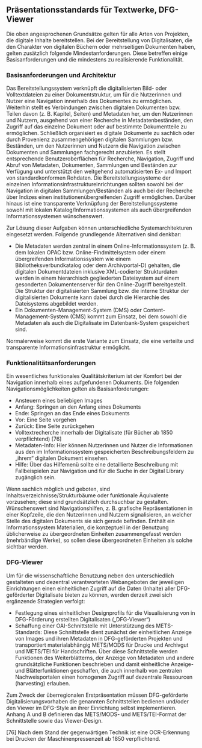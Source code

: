 ## Präsentationsstandards für Textwerke, DFG-Viewer 

Die oben angesprochenen Grundsätze gelten für alle Arten von Projekten, die digitale Inhalte bereitstellen.
Bei der Bereitstellung von Digitalisaten, die den Charakter von digitalen Büchern oder mehrseitigen Dokumenten haben, gelten zusätzlich folgende Mindestanforderungen. 
Diese betreffen einige Basisanforderungen und die mindestens zu realisierende Funktionalität. 


### Basisanforderungen und Architektur 

Das Bereitstellungssystem verknüpft die digitalisierten Bild- oder Volltextdateien zu einer Dokumentstruktur, um für die Nutzerinnen und Nutzer eine Navigation innerhalb des Dokumentes zu ermöglichen.
Weiterhin stellt es Verbindungen zwischen digitalen Dokumenten bzw. Teilen davon (z. B. Kapitel, Seiten) und Metadaten her, um den Nutzerinnen und Nutzern, ausgehend von einer Recherche in Metadatenbeständen, den Zugriff auf das einzelne Dokument oder auf bestimmte Dokumentteile zu ermöglichen.
Schließlich organisiert es digitale Dokumente zu sachlich oder durch Provenienz zusammengehörigen digitalen Sammlungen bzw. Beständen, um den Nutzerinnen und Nutzern die Navigation zwischen Dokumenten und Sammlungen fachgerecht anzubieten.
Es stellt entsprechende Benutzeroberflächen für Recherche, Navigation, Zugriff und Abruf von Metadaten, Dokumenten, Sammlungen und Beständen zur Verfügung und unterstützt den weitgehend automatisierten Ex- und Import von standardkonformen Rohdaten.
Die Bereitstellungssysteme der einzelnen Informationsinfrastruktureinrichtungen sollten sowohl bei der Navigation in digitalen Sammlungen/Beständen als auch bei der Recherche über Indizes einen institutionenübergreifenden Zugriff ermöglichen.
Darüber hinaus ist eine transparente Verknüpfung der Bereitstellungssysteme sowohl mit lokalen Katalog/Informationssystemen als auch übergreifenden Informationssystemen wünschenswert. 

Zur Lösung dieser Aufgaben können unterschiedliche Systemarchitekturen eingesetzt werden. 
Folgende grundlegende Alternativen sind denkbar: 

* Die Metadaten werden zentral in einem Online-Informationssystem (z. B. dem lokalen OPAC bzw. Online-Findmittelsystem oder einem übergreifenden Informationssystem wie einem Bibliotheksverbundkatalog oder dem Archivportal-D) gehalten, die digitalen Dokumentdateien inklusive XML-codierter Strukturdaten werden in einem hierarchisch gegliederten Dateisystem auf einem gesonderten Dokumentenserver für den Online-Zugriff bereitgestellt.
Die Struktur der digitalisierten Sammlung bzw. die interne Struktur der digitalisierten Dokumente kann dabei durch die Hierarchie des Dateisystems abgebildet werden. 
* Ein Dokumenten-Management-System (DMS) oder Content-Management-System (CMS) kommt zum Einsatz, bei dem sowohl die Metadaten als auch die Digitalisate im Datenbank-System gespeichert sind. 

Normalerweise kommt die erste Variante zum Einsatz, die eine verteilte und transparente Informationsinfrastruktur ermöglicht. 


### Funktionalitätsanforderungen 

Ein wesentliches funktionales Qualitätskriterium ist der Komfort bei der Navigation innerhalb eines aufgefundenen Dokuments.
Die folgenden Navigationsmöglichkeiten gelten als Basisanforderungen: 

* Ansteuern eines beliebigen Images 
* Anfang: Springen an den Anfang eines Dokuments 
* Ende: Springen an das Ende eines Dokuments 
* Vor: Eine Seite vorgehen 
* Zurück: Eine Seite zurückgehen 
* Volltextrecherche innerhalb der Digitalisate (für Bücher ab 1850 verpflichtend) [76] 
* Metadaten-Info: Hier können Nutzerinnen und Nutzer die Informationen aus den im Informationssystem gespeicherten Beschreibungsfeldern zu „ihrem“ digitalen Dokument einsehen. 
* Hilfe: Über das Hilfemenü sollte eine detaillierte Beschreibung mit Fallbeispielen zur Navigation und für die Suche in der Digital Library zugänglich sein. 

Wenn sachlich möglich und geboten, sind Inhaltsverzeichnisse/Strukturbäume oder funktionale Äquivalente vorzusehen; diese sind grundsätzlich durchsuchbar zu gestalten.
Wünschenswert sind Navigationshilfen, z. B. grafische Repräsentationen in einer Kopfzeile, die den Nutzerinnen und Nutzern signalisieren, an welcher Stelle des digitalen Dokuments sie sich gerade befinden.
Enthält ein Informationssystem Materialien, die konzeptuell in der Benutzung üblicherweise zu übergeordneten Einheiten zusammengefasst werden (mehrbändige Werke), so sollen diese übergeordneten Einheiten als solche sichtbar werden. 


### DFG-Viewer 

Um für die wissenschaftliche Benutzung neben den unterschiedlich gestalteten und dezentral verantworteten Webangeboten der jeweiligen Einrichtungen einen einheitlichen Zugriff auf die Daten (Inhalte) aller DFG-geförderter Digitalisate bieten zu können, werden derzeit zwei sich ergänzende Strategien verfolgt: 

* Festlegung eines einheitlichen Designprofils für die Visualisierung von in DFG-Förderung erstellten Digitalisaten („DFG-Viewer“) 
* Schaffung einer OAI-Schnittstelle mit Unterstützung des METS-Standards: Diese Schnittstelle dient zunächst der einheitlichen Anzeige von Images und ihren Metadaten in DFG-geförderten Projekten und transportiert materialabhängig METS/MODS für Drucke und Archivgut und METS/TEI für Handschriften. Über diese Schnittstelle werden Funktionen des Weiterblätterns, der Anzeige von Metadaten und andere grundsätzliche Funktionen beschrieben und damit einheitliche Anzeige- und Blätterfunktionen geschaffen, die auch innerhalb von zentralen Nachweisportalen einen homogenen Zugriff auf dezentrale Ressourcen (harvesting) erlauben. 

Zum Zweck der überregionalen Erstpräsentation müssen DFG-geförderte Digitalisierungsvorhaben die genannten Schnittstellen bedienen und/oder den Viewer im DFG-Style an ihrer Einrichtung selbst implementieren.
Anhang A und B definieren das METS/MODS- und METS/TEI-Format der Schnittstelle sowie das Viewer-Design. 


[76] Nach dem Stand der gegenwärtigen Technik ist eine OCR-Erkennung bei Drucken der Maschinenpressenzeit ab 1850 verpflichtend. 
